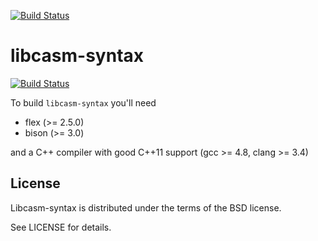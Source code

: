 [![Build Status](https://travis-ci.org/fhahn/luna.png?branch=master)](https://travis-ci.org/fhahn/libcasm-syntax)

libcasm-syntax
==============
[![Build Status](https://travis-ci.org/fhahn/libcasm-syntax.png?branch=master)](https://travis-ci.org/fhahn/libcasm-syntax)

To build `libcasm-syntax` you'll need

* flex (>= 2.5.0)
* bison (>= 3.0)

and a C++ compiler with good C++11 support (gcc >= 4.8, clang >= 3.4)

## License

Libcasm-syntax is distributed under the terms of the BSD license.

See LICENSE for details.
